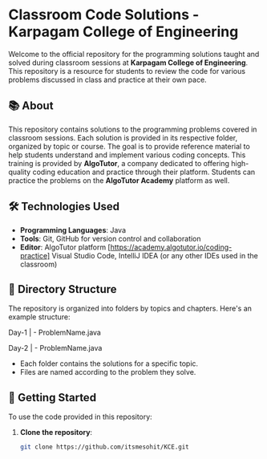 # Classroom Code Solutions - Karpagam College of Engineering

Welcome to the official repository for the programming solutions taught and solved during classroom sessions at **Karpagam College of Engineering**. This repository is a resource for students to review the code for various problems discussed in class and practice at their own pace.

## 📚 About

This repository contains solutions to the programming problems covered in classroom sessions. Each solution is provided in its respective folder, organized by topic or course. The goal is to provide reference material to help students understand and implement various coding concepts.
This training is provided by **AlgoTutor**, a company dedicated to offering high-quality coding education and practice through their platform. Students can practice the problems on the **AlgoTutor Academy** platform as well.


## 🛠️ Technologies Used

- **Programming Languages**: Java
- **Tools**: Git, GitHub for version control and collaboration
- **Editor**: AlgoTutor platform [https://academy.algotutor.io/coding-practice] Visual Studio Code, IntelliJ IDEA (or any other IDEs used in the classroom)

## 📁 Directory Structure

The repository is organized into folders by topics and chapters. Here's an example structure:

Day-1 |
    - ProblemName.java

Day-2 |
    - ProblemName.java


- Each folder contains the solutions for a specific topic.
- Files are named according to the problem they solve.

## 🚀 Getting Started

To use the code provided in this repository:

1. **Clone the repository**:
   ```bash
   git clone https://github.com/itsmesohit/KCE.git
